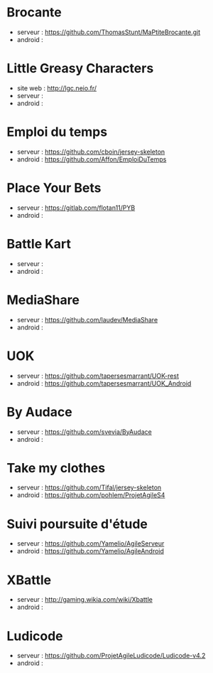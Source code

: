 # Brocante  

* serveur : https://github.com/ThomasStunt/MaPtiteBrocante.git
* android : 

# Little Greasy Characters 

* site web : http://lgc.neio.fr/
* serveur : 
* android : 


# Emploi du temps 

* serveur : https://github.com/cboin/jersey-skeleton
* android : https://github.com/Affon/EmploiDuTemps

# Place Your Bets 

* serveur : https://gitlab.com/flotan11/PYB
* android : 

# Battle Kart 

* serveur : 
* android : 

# MediaShare 

* serveur : https://github.com/laudev/MediaShare
* android : 

# UOK 

* serveur : https://github.com/tapersesmarrant/UOK-rest
* android : https://github.com/tapersesmarrant/UOK_Android

# By Audace 

* serveur : https://github.com/svevia/ByAudace
* android : 

# Take my clothes 

* serveur : https://github.com/Tifal/jersey-skeleton
* android : https://github.com/pohlem/ProjetAgileS4

# Suivi poursuite d'étude 

* serveur : https://github.com/Yamelio/AgileServeur
* android : https://github.com/Yamelio/AgileAndroid

# XBattle 

* serveur : http://gaming.wikia.com/wiki/Xbattle
* android : 

# Ludicode 

* serveur : https://github.com/ProjetAgileLudicode/Ludicode-v4.2
* android : 
